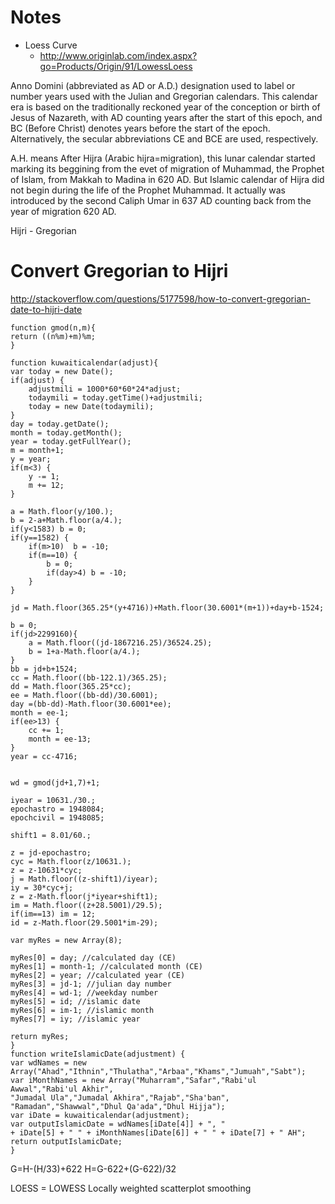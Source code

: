 # Notes
* Loess Curve
	* http://www.originlab.com/index.aspx?go=Products/Origin/91/LowessLoess

Anno Domini (abbreviated as AD or A.D.) designation used to label or number years used with the Julian and Gregorian calendars. This calendar era is based on the traditionally reckoned year of the conception or birth of Jesus of Nazareth, with AD counting years after the start of this epoch, and BC (Before Christ) denotes years before the start of the epoch. Alternatively, the secular abbreviations CE and BCE are used, respectively.

A.H. means After Hijra (Arabic hijra=migration), this lunar calendar started marking its beggining from the evet of migration of Muhammad, the Prophet of Islam, from Makkah to Madina in 620 AD. But Islamic calendar of Hijra did not begin during the life of the Prophet Muhammad. It actually was introduced by the second Caliph Umar in 637 AD counting back from the year of migration 620 AD.

Hijri - Gregorian

# Convert Gregorian to Hijri
http://stackoverflow.com/questions/5177598/how-to-convert-gregorian-date-to-hijri-date

	function gmod(n,m){
	return ((n%m)+m)%m;
	}

	function kuwaiticalendar(adjust){
	var today = new Date();
	if(adjust) {
	    adjustmili = 1000*60*60*24*adjust; 
	    todaymili = today.getTime()+adjustmili;
	    today = new Date(todaymili);
	}
	day = today.getDate();
	month = today.getMonth();
	year = today.getFullYear();
	m = month+1;
	y = year;
	if(m<3) {
	    y -= 1;
	    m += 12;
	}

	a = Math.floor(y/100.);
	b = 2-a+Math.floor(a/4.);
	if(y<1583) b = 0;
	if(y==1582) {
	    if(m>10)  b = -10;
	    if(m==10) {
	        b = 0;
	        if(day>4) b = -10;
	    }
	}

	jd = Math.floor(365.25*(y+4716))+Math.floor(30.6001*(m+1))+day+b-1524;

	b = 0;
	if(jd>2299160){
	    a = Math.floor((jd-1867216.25)/36524.25);
	    b = 1+a-Math.floor(a/4.);
	}
	bb = jd+b+1524;
	cc = Math.floor((bb-122.1)/365.25);
	dd = Math.floor(365.25*cc);
	ee = Math.floor((bb-dd)/30.6001);
	day =(bb-dd)-Math.floor(30.6001*ee);
	month = ee-1;
	if(ee>13) {
	    cc += 1;
	    month = ee-13;
	}
	year = cc-4716;


	wd = gmod(jd+1,7)+1;

	iyear = 10631./30.;
	epochastro = 1948084;
	epochcivil = 1948085;

	shift1 = 8.01/60.;

	z = jd-epochastro;
	cyc = Math.floor(z/10631.);
	z = z-10631*cyc;
	j = Math.floor((z-shift1)/iyear);
	iy = 30*cyc+j;
	z = z-Math.floor(j*iyear+shift1);
	im = Math.floor((z+28.5001)/29.5);
	if(im==13) im = 12;
	id = z-Math.floor(29.5001*im-29);

	var myRes = new Array(8);

	myRes[0] = day; //calculated day (CE)
	myRes[1] = month-1; //calculated month (CE)
	myRes[2] = year; //calculated year (CE)
	myRes[3] = jd-1; //julian day number
	myRes[4] = wd-1; //weekday number
	myRes[5] = id; //islamic date
	myRes[6] = im-1; //islamic month
	myRes[7] = iy; //islamic year

	return myRes;
	}
	function writeIslamicDate(adjustment) {
	var wdNames = new Array("Ahad","Ithnin","Thulatha","Arbaa","Khams","Jumuah","Sabt");
	var iMonthNames = new Array("Muharram","Safar","Rabi'ul Awwal","Rabi'ul Akhir",
	"Jumadal Ula","Jumadal Akhira","Rajab","Sha'ban",
	"Ramadan","Shawwal","Dhul Qa'ada","Dhul Hijja");
	var iDate = kuwaiticalendar(adjustment);
	var outputIslamicDate = wdNames[iDate[4]] + ", " 
	+ iDate[5] + " " + iMonthNames[iDate[6]] + " " + iDate[7] + " AH";
	return outputIslamicDate;
	}

G=H-(H/33)+622
H=G-622+(G-622)/32 

LOESS = LOWESS
Locally weighted scatterplot smoothing